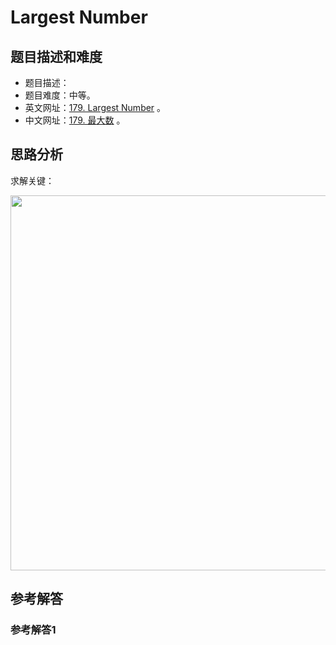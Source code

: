 # Largest Number

## 题目描述和难度
+ 题目描述：
+ 题目难度：中等。
+ 英文网址：[179. Largest Number](https://leetcode.com/problems/largest-number/description/)  。
+ 中文网址：[179. 最大数](https://leetcode-cn.com/problems/largest-number/description/)  。
## 思路分析
求解关键：

<img src="https://liweiwei1419.github.io/images/leetcode-solution/" width="600">

## 参考解答
### 参考解答1

```java

```